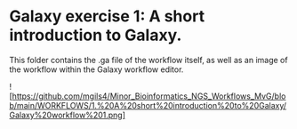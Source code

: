 # Galaxy exercise 1: A short introduction to Galaxy.

This folder contains the .ga file of the workflow itself, as well as an image of the workflow within the Galaxy workflow editor.

![https://github.com/mgils4/Minor_Bioinformatics_NGS_Workflows_MvG/blob/main/WORKFLOWS/1.%20A%20short%20introduction%20to%20Galaxy/Galaxy%20workflow%201.png]


